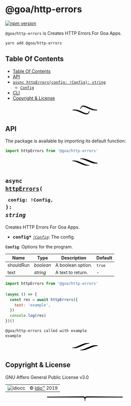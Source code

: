 # @goa/http-errors

[![npm version](https://badge.fury.io/js/@goa/http-errors.svg)](https://www.npmjs.com/package/@goa/http-errors)

`@goa/http-errors` is Creates HTTP Errors For Goa Apps.

```sh
yarn add @goa/http-errors
```

## Table Of Contents

- [Table Of Contents](#table-of-contents)
- [API](#api)
- [`async httpErrors(config: !Config): string`](#async-mynewpackageconfig-config-string)
  * [`Config`](#type-config)
- [CLI](#cli)
- [Copyright & License](#copyright--license)

<p align="center"><a href="#table-of-contents">
  <img src="/.documentary/section-breaks/0.svg?sanitize=true">
</a></p>

## API

The package is available by importing its default function:

```js
import httpErrors from '@goa/http-errors'
```

<p align="center"><a href="#table-of-contents">
  <img src="/.documentary/section-breaks/1.svg?sanitize=true">
</a></p>

## <code>async <ins>httpErrors</ins>(</code><sub><br/>&nbsp;&nbsp;`config: !Config,`<br/></sub><code>): <i>string</i></code>
Creates HTTP Errors For Goa Apps.

 - <kbd><strong>config*</strong></kbd> <em><code><a href="#type-config" title="Options for the program.">!Config</a></code></em>: The config.

__<a name="type-config">`Config`</a>__: Options for the program.


|   Name    |       Type       |    Description    | Default |
| --------- | ---------------- | ----------------- | ------- |
| shouldRun | <em>boolean</em> | A boolean option. | `true`  |
| text      | <em>string</em>  | A text to return. | -       |

```js
import httpErrors from '@goa/http-errors'

(async () => {
  const res = await httpErrors({
    text: 'example',
  })
  console.log(res)
})()
```
```
@goa/http-errors called with example
example
```

<p align="center"><a href="#table-of-contents">
  <img src="/.documentary/section-breaks/2.svg?sanitize=true">
</a></p>

## Copyright & License

GNU Affero General Public License v3.0

<table>
  <tr>
    <td><img src="https://avatars3.githubusercontent.com/u/38815725?v=4&amp;s=100" alt="idiocc"></td>
    <td>© <a href="https://www.idio.cc">Idio™</a> 2019</td>
  </tr>
</table>

<p align="center"><a href="#table-of-contents">
  <img src="/.documentary/section-breaks/-1.svg?sanitize=true">
</a></p>